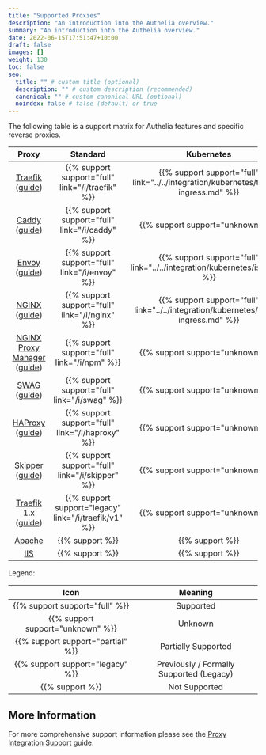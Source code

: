 ```yaml
---
title: "Supported Proxies"
description: "An introduction into the Authelia overview."
summary: "An introduction into the Authelia overview."
date: 2022-06-15T17:51:47+10:00
draft: false
images: []
weight: 130
toc: false
seo:
  title: "" # custom title (optional)
  description: "" # custom description (recommended)
  canonical: "" # custom canonical URL (optional)
  noindex: false # false (default) or true
---
```


The following table is a support matrix for Authelia features and specific reverse proxies.

|                  Proxy                  |                       Standard                        |                                      Kubernetes                                       |           XHR Redirect            |          Request Method           |
|:---------------------------------------:|:-----------------------------------------------------:|:-------------------------------------------------------------------------------------:|:---------------------------------:|:---------------------------------:|
|     [Traefik] ([guide](/i/traefik))     |   {{% support support="full" link="/i/traefik" %}}    | {{% support support="full" link="../../integration/kubernetes/traefik-ingress.md" %}} |  {{% support support="full" %}}   |  {{% support support="full" %}}   |
|       [Caddy] ([guide](/i/caddy))       |    {{% support support="full" link="/i/caddy" %}}     |                           {{% support support="unknown" %}}                           |  {{% support support="full" %}}   |  {{% support support="full" %}}   |
|       [Envoy] ([guide](/i/envoy))       |    {{% support support="full" link="/i/envoy" %}}     |      {{% support support="full" link="../../integration/kubernetes/istio.md" %}}      | {{% support support="unknown" %}} |  {{% support support="full" %}}   |
|       [NGINX] ([guide](/i/nginx))       |    {{% support support="full" link="/i/nginx" %}}     |  {{% support support="full" link="../../integration/kubernetes/nginx-ingress.md" %}}  |          {{% support %}}          |  {{% support support="full" %}}   |
| [NGINX Proxy Manager] ([guide](/i/npm)) |     {{% support support="full" link="/i/npm" %}}      |                           {{% support support="unknown" %}}                           |          {{% support %}}          |  {{% support support="full" %}}   |
|        [SWAG] ([guide](/i/swag))        |     {{% support support="full" link="/i/swag" %}}     |                           {{% support support="unknown" %}}                           |          {{% support %}}          |  {{% support support="full" %}}   |
|     [HAProxy] ([guide](/i/haproxy))     |   {{% support support="full" link="/i/haproxy" %}}    |                           {{% support support="unknown" %}}                           | {{% support support="unknown" %}} |  {{% support support="full" %}}   |
|     [Skipper] ([guide](/i/skipper))     |   {{% support support="full" link="/i/skipper" %}}    |                           {{% support support="unknown" %}}                           | {{% support support="unknown" %}} | {{% support support="unknown" %}} |
| [Traefik] 1.x ([guide](/i/traefik/v1))  | {{% support support="legacy" link="/i/traefik/v1" %}} |                           {{% support support="unknown" %}}                           | {{% support support="legacy" %}}  | {{% support support="legacy" %}}  |
|                [Apache]                 |                    {{% support %}}                    |                                    {{% support %}}                                    |          {{% support %}}          |          {{% support %}}          |
|                  [IIS]                  |                    {{% support %}}                    |                                    {{% support %}}                                    |          {{% support %}}          |          {{% support %}}          |

Legend:

|               Icon                |                 Meaning                  |
|:---------------------------------:|:----------------------------------------:|
|  {{% support support="full" %}}   |                Supported                 |
| {{% support support="unknown" %}} |                 Unknown                  |
| {{% support support="partial" %}} |           Partially Supported            |
| {{% support support="legacy" %}}  | Previously / Formally Supported (Legacy) |
|          {{% support %}}          |              Not Supported               |

## More Information

For more comprehensive support information please see the
[Proxy Integration Support](../../integration/proxies/support.md) guide.

[NGINX]: https://www.nginx.com/
[NGINX Proxy Manager]: https://nginxproxymanager.com/
[SWAG]: https://docs.linuxserver.io/general/swag
[Traefik]: https://traefik.io/
[Caddy]: https://caddyserver.com/
[HAProxy]: https://www.haproxy.com/
[Envoy]: https://www.envoyproxy.io/
[Skipper]: https://opensource.zalando.com/skipper/
[Caddy]: https://caddyserver.com/
[Apache]: https://httpd.apache.org/
[IIS]: https://www.iis.net/
